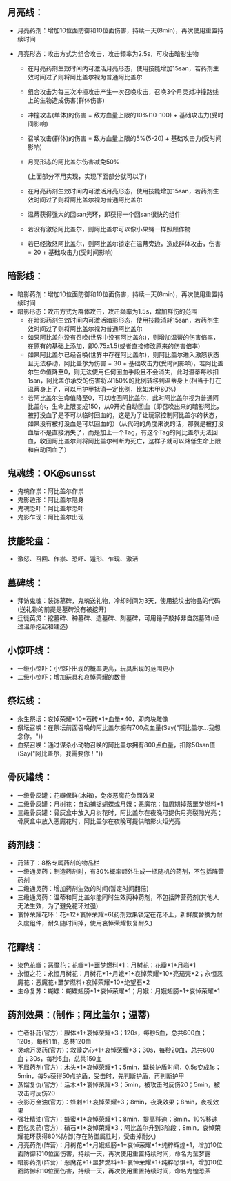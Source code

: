 ## 月亮线：

+ 月亮药剂：增加10位面防御和10位面伤害，持续一天(8min)，再次使用重置持续时间

+ 月亮形态：攻击方式为组合攻击，攻击频率为2.5s，可攻击暗影生物
  
  + 在月亮药剂生效时间内可激活月亮形态，使用技能增加15san，若药剂生效时间过了则将阿比盖尔视为普通阿比盖尔
  
  + 组合攻击为每三次冲撞攻击产生一次召唤攻击，召唤3个月灵对冲撞路线上的生物造成伤害(群体伤害)
  
  + 冲撞攻击(单体)的伤害 = 敌方血量上限的10%(10-100) + 基础攻击力(受时间影响)
  
  + 召唤攻击(群体)的伤害 = 敌方血量上限的5%(5-20) + 基础攻击力(受时间影响)
  
  + 月亮形态的阿比盖尔伤害减免50%
  
    (上面部分不用实现，实现下面部分就可以了)
  
  + 在月亮药剂生效时间内可激活月亮形态，使用技能增加15san，若药剂生效时间过了则将阿比盖尔视为普通阿比盖尔
  
  + 温蒂获得强大的回san光环，即获得一个回san很快的组件
  
  + 若没有激怒阿比盖尔，则阿比盖尔可以像小果蝇一样照顾作物
  
  + 若已经激怒阿比盖尔，则阿比盖尔锁定在温蒂旁边，造成群体攻击，伤害 = 20 +  基础攻击力(受时间影响)
  
  

## 暗影线：

+ 暗影药剂：增加10位面防御和10位面伤害，持续一天(8min)，再次使用重置持续时间
+ 暗影形态：攻击方式为群体攻击，攻击频率为1.5s，增加群伤的范围
  + 在暗影药剂生效时间内可激活暗影形态，使用技能消耗15san，若药剂生效时间过了则将阿比盖尔视为普通阿比盖尔
  + 如果阿比盖尔没有召唤(世界中没有阿比盖尔)，则增加温蒂的伤害倍率，在原有的基础上添加，即0.75x1.5(或者直接修改原来的伤害倍率)
  + 如果阿比盖尔已经召唤(世界中存在阿比盖尔)，则阿比盖尔进入激怒状态且无法移动，阿比盖尔为伤害 = 30 + 基础攻击力(受时间影响)，若阿比盖尔生命值降至0，则无法使用任何回血手段且不会消失，此时温蒂每秒扣1san，阿比盖尔承受的伤害将以150%的比例转移到温蒂身上(相当于打在温蒂身上了，可以用护甲抵消一定比例，比如木甲80%)
  + 若阿比盖尔生命值降至0，可以收回阿比盖尔，此时阿比盖尔视为普通阿比盖尔，生命上限变成150，从0开始自动回血（即召唤出来的暗影阿比，被打没血了是不可以临时回血的，这是为了让玩家控制阿比盖尔的状态，如果没有被打没血是可以回血的）（从代码的角度来说的话，那就是被打没血后不是直接消失了，而是加上一个Tag，有这个Tag的阿比盖尔无法回血，收回阿比盖尔则将阿比盖尔判断为死亡，这样子就可以降低生命上限和自动回血了）




## 鬼魂线：OK@sunsst

+ 鬼魂作祟：阿比盖尔作祟
+ 鬼影遁形：阿比盖尔隐身
+ 鬼魂恐吓：阿比盖尔恐吓
+ 鬼影乍现：阿比盖尔出现

## 技能轮盘：

+ 激怒、召回、作祟、恐吓、遁形、乍现、激活



## 墓碑线：

+ 拜访鬼魂：装饰墓碑，鬼魂送礼物，冷却时间为3天，使用挖坟出物品的代码(送礼物的前提是墓碑没有被挖开)
+ 迁徙英灵：挖墓碑、种墓碑、造墓碑、刻墓碑，可用锤子敲掉非自然墓碑(经过温蒂挖起和建造)



## 小惊吓线：

+ 一级小惊吓：小惊吓出现的概率更高，玩具出现的范围更小
+ 二级小惊吓：增加玩具和哀悼荣耀的数量





## 祭坛线：

+ 永生祭坛：哀悼荣耀\*10+石砖\*1+血量\*40，即肉块雕像
+ 祭坛召唤：在祭坛前面召唤的阿比盖尔拥有700点血量(Say("阿比盖尔...我想念你。"))
+ 血祭召唤：通过谋杀小动物召唤的阿比盖尔拥有800点血量，扣除50san值(Say("阿比盖尔，我需要你！"))



## 骨灰罐线：

+ 一级骨灰罐：花瓣保鲜(冰箱)，免疫恶魔花负面效果
+ 二级骨灰罐：月树花：自动捕捉蝴蝶或月娥；恶魔花：每周期掉落噩梦燃料*1
+ 三级骨灰罐：骨灰盒中放入月树花时，阿比盖尔在夜晚可提供月亮裂隙光亮；骨灰盒中放入恶魔花时，阿比盖尔在夜晚可提供暗影火炬光亮



## 药剂线：

+ 药篮子：8格专属药剂的物品栏
+ 一级通灵药：制造药剂时，有30%概率额外生成一瓶随机的药剂，不包括阵营药剂
+ 二级通灵药：增加药剂生效的时间(暂定时间翻倍)
+ 三级通灵药：温蒂和阿比盖尔能同时生效两种药剂，不包括阵营药剂(其他人无法生效，为了避免花环过强)
+ 哀悼荣耀花环：花\*12+哀悼荣耀\*6(药剂效果锁定在花环上，新鲜度替换为耐久度组件，耐久随时间掉，使用哀悼荣耀恢复耐久)



## 花瓣线：

+ 染色花瓣：恶魔花：花瓣\*1+噩梦燃料\*1；月树花：花瓣\*1+月岩\*1
+ 永恒之花：永恒月树花：月树花\*1+月娥\*1+哀悼荣耀\*10+亮茄壳\*2；永恒恶魔花：恶魔花+噩梦燃料+哀悼荣耀\*10+绝望石\*2
+ 生命复苏：蝴蝶：蝴蝶翅膀\*1+哀悼荣耀\*1；月娥：月娥翅膀\*1+哀悼荣耀\*1



## 药剂效果：(制作；阿比盖尔；温蒂)

+ 亡者补药(官方)：腺体\*1+哀悼荣耀\*3；120s，每秒5血，总共600血；120s，每秒1血，总共120血
+ 灵魂万灵药(官方)：救赎之心\*1+哀悼荣耀\*3；30s，每秒20血，总共600血；30s，每秒5血，总共150血
+ 不屈药剂(官方)：木头\*1+哀悼荣耀\*1；5min，延长护盾时间，0.5s变成1s；5min，每5s获得50点护盾，受击时，先判断护盾，再判断护甲
+ 蒸馏复仇(官方)：活木\*1+哀悼荣耀\*3；5min，被攻击时反伤20；5min，被攻击时反伤20
+ 夜影万金油(官方)：蜂刺\*1+哀悼荣耀\*3；8min，夜晚效果；8min，夜视效果
+ 强壮精油(官方)：蜂蜜\*1+哀悼荣耀\*1；8min，提高移速；8min，10%移速
+ 回忆灵药(官方)：硝石\*1+哀悼荣耀\*3；阿比盖尔升到3阶段；8min，哀悼荣耀花环获得80%防御(存在防御属性时，受击掉耐久)
+ 月亮药剂(阵营)：月树花\*1+月娥翅膀\*1+哀悼荣耀\*1+纯粹辉煌\*1，增加10位面防御和10位面伤害，持续一天，再次使用重置持续时间，命名为莹梦露
+ 暗影药剂(阵营)：恶魔花\*1+噩梦燃料\*1+哀悼荣耀\*1+纯粹恐惧\*1，增加10位面防御和10位面伤害，持续一天，再次使用重置持续时间，命名为惶恐茶
